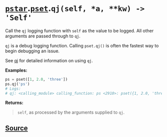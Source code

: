 # [`pstar`](./pstar.md).[`pset`](./pstar_pset.md).`qj(self, *a, **kw) -> 'Self'`

Call the `qj` logging function with `self` as the value to be logged. All other arguments are passed through to `qj`.

`qj` is a debug logging function. Calling `pset.qj()` is often the fastest way
to begin debugging an issue.

See [qj](https://github.com/itfische/qj) for detailed information on using `qj`.

**Examples:**
```python
ps = pset([1, 2.0, 'three'])
ps.qj('ps')
# Logs:
# qj: <calling_module> calling_function: ps <2910>: pset({1, 2.0, 'three'})
```

**Returns:**

>    `self`, as processed by the arguments supplied to `qj`.



## [Source](../pstar/pstar.py#L1028-L1050)